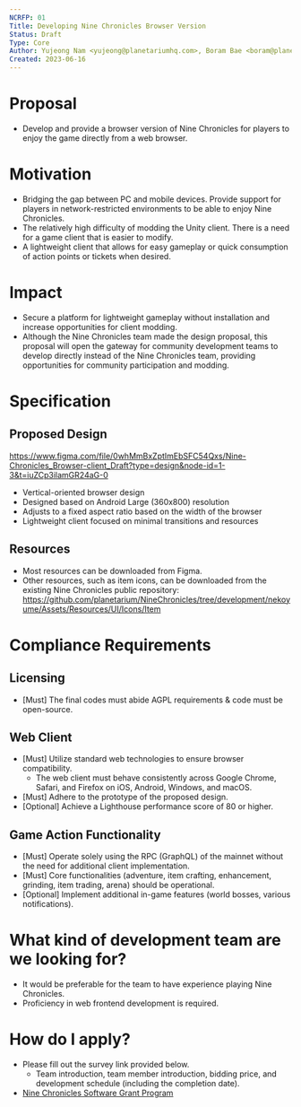 ```yaml
---
NCRFP: 01
Title: Developing Nine Chronicles Browser Version
Status: Draft
Type: Core
Author: Yujeong Nam <yujeong@planetariumhq.com>, Boram Bae <boram@planetariumhq.com>, Sangmi Sun <caesty@planetariumhq.com>, Swen Mun <swen@planetariumhq.com>, Jaeho Lee <jaeho@planentariumhq.com>, et al.
Created: 2023-06-16
---
```


# Proposal
- Develop and provide a browser version of Nine Chronicles for players to enjoy the game directly from a web browser.

# Motivation
- Bridging the gap between PC and mobile devices. Provide support for players in network-restricted environments to be able to enjoy Nine Chronicles.
- The relatively high difficulty of modding the Unity client. There is a need for a game client that is easier to modify.
- A lightweight client that allows for easy gameplay or quick consumption of action points or tickets when desired.

# Impact
- Secure a platform for lightweight gameplay without installation and increase opportunities for client modding.
- Although the Nine Chronicles team made the design proposal, this proposal will open the gateway for community development teams to develop directly instead of the Nine Chronicles team, providing opportunities for community participation and modding.

# Specification

## Proposed Design
https://www.figma.com/file/0whMmBxZptImEbSFC54Qxs/Nine-Chronicles_Browser-client_Draft?type=design&node-id=1-3&t=iuZCp3ilamGR24aG-0

- Vertical-oriented browser design
- Designed based on Android Large (360x800) resolution
- Adjusts to a fixed aspect ratio based on the width of the browser
- Lightweight client focused on minimal transitions and resources

## Resources
- Most resources can be downloaded from Figma.
- Other resources, such as item icons, can be downloaded from the existing Nine Chronicles public repository: https://github.com/planetarium/NineChronicles/tree/development/nekoyume/Assets/Resources/UI/Icons/Item

# Compliance Requirements

## Licensing
- [Must] The final codes must abide AGPL requirements & code must be open-source.

## Web Client
- [Must] Utilize standard web technologies to ensure browser compatibility.
  - The web client must behave consistently across Google Chrome, Safari, and Firefox on iOS, Android, Windows, and macOS.
- [Must] Adhere to the prototype of the proposed design.
- [Optional] Achieve a Lighthouse performance score of 80 or higher.

## Game Action Functionality
- [Must] Operate solely using the RPC (GraphQL) of the mainnet without the need for additional client implementation.
- [Must] Core functionalities (adventure, item crafting, enhancement, grinding, item trading, arena) should be operational.
- [Optional] Implement additional in-game features (world bosses, various notifications).

# What kind of development team are we looking for?
- It would be preferable for the team to have experience playing Nine Chronicles.
- Proficiency in web frontend development is required.

# How do I apply?
- Please fill out the survey link provided below.
  - Team introduction, team member introduction, bidding price, and development schedule (including the completion date).
- [Nine Chronicles Software Grant Program](https://docs.google.com/forms/d/e/1FAIpQLSf-6EXf4EkLRPHc5a2UutAHhS_pN4IpYAZyUnJeP7Xe4_TzvQ/viewform)
